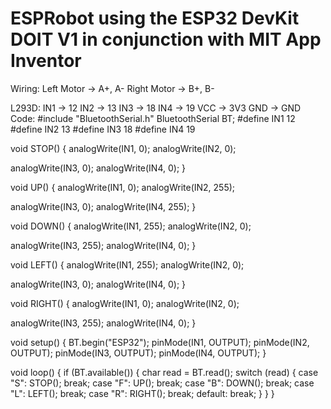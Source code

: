 # ESPRobot using the ESP32 DevKit DOIT V1 in conjunction with MIT App Inventor
Wiring: 
Left Motor -> A+, A-
Right Motor -> B+, B-

L293D:
IN1 -> 12
IN2 -> 13
IN3 -> 18
IN4 -> 19
VCC -> 3V3
GND -> GND
Code: 
#include "BluetoothSerial.h"
BluetoothSerial BT;
#define IN1 12
#define IN2 13
#define IN3 18
#define IN4 19

void STOP() {
  analogWrite(IN1, 0);
  analogWrite(IN2, 0);

  analogWrite(IN3, 0);
  analogWrite(IN4, 0);
}

void UP() {
  analogWrite(IN1, 0);
  analogWrite(IN2, 255);

  analogWrite(IN3, 0);
  analogWrite(IN4, 255);
}

void DOWN() {
  analogWrite(IN1, 255);
  analogWrite(IN2, 0);

  analogWrite(IN3, 255);
  analogWrite(IN4, 0);
}

void LEFT() {
  analogWrite(IN1, 255);
  analogWrite(IN2, 0);

  analogWrite(IN3, 0);
  analogWrite(IN4, 0);
}

void RIGHT() {
  analogWrite(IN1, 0);
  analogWrite(IN2, 0);

  analogWrite(IN3, 255);
  analogWrite(IN4, 0);
}

void setup() {
  BT.begin("ESP32");
  pinMode(IN1, OUTPUT);
  pinMode(IN2, OUTPUT);
  pinMode(IN3, OUTPUT);
  pinMode(IN4, OUTPUT);
}

void loop() {
  if (BT.available()) {
    char read = BT.read();
    switch (read) {
      case "S":
        STOP();
        break;
      case "F":
        UP();
        break;
      case "B":
        DOWN();
        break;
      case "L":
        LEFT();
        break;
      case "R":
        RIGHT();
        break;
      default:
        break;
    }
  }
}

